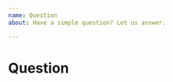 ```yaml
---
name: Question
about: Have a simple question? Let us answer.

---
```


<!--- What are you curious about? --->
# Question
